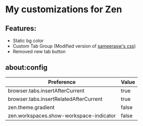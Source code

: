 
# My customizations for Zen

## Features:
- Static bg color
- Custom Tab Group (Modified version of [sameerasw's css](https://github.com/sameerasw/my-internet/discussions/574))
- Removed new tab button

## about:config
| Preference  | Value |
| ------------- | ------------- |
| browser.tabs.insertAfterCurrent  | true  |
| browser.tabs.insertRelatedAfterCurrent  | true |
|zen.theme.gradient  | false |
| zen.workspaces.show-workspace-indicator | false |

